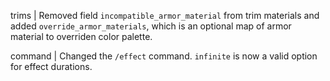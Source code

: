 trims | Removed field `incompatible_armor_material` from trim materials and added `override_armor_materials`, which is an optional map of armor material to overriden color palette.

command | Changed the `/effect` command. `infinite` is now a valid option for effect durations.
